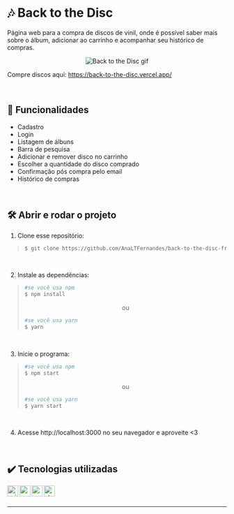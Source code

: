 # :notes: Back to the Disc

Página web para a compra de discos de vinil, onde é possível saber mais sobre o álbum, adicionar ao carrinho e acompanhar seu histórico de compras.

<div align=center>
 
  ![Back to the Disc gif](https://user-images.githubusercontent.com/97851922/191495248-c66737ea-ba37-4fae-b31c-8406fa2cbb49.gif)
  
</div>

Compre discos aqui: https://back-to-the-disc.vercel.app/

<br />

## :hammer: Funcionalidades
- Cadastro
- Login
- Listagem de álbuns
- Barra de pesquisa
- Adicionar e remover disco no carrinho
- Escolher a quantidade do disco comprado
- Confirmação pós compra pelo email
- Histórico de compras

<br />

## :hammer_and_wrench: Abrir e rodar o projeto
1. Clone esse repositório:
>```bash
>$ git clone https://github.com/AnaLTFernandes/back-to-the-disc-frontend.git
>```

<br />

2. Instale as dependências:
>```bash
>#se você usa npm
>$ npm install
>```
>
><p align="center">ou</p>
>
>```bash
>#se você usa yarn
>$ yarn
>```

<br />

3. Inicie o programa:
>```bash
>#se você usa npm
>$ npm start
>```
>
><p align="center">ou</p>
>
>```bash
>#se você usa yarn
>$ yarn start
>```

<br />

4. Acesse http://localhost:3000 no seu navegador e aproveite <3

<br />

## :heavy_check_mark: Tecnologias utilizadas
<img align="left" alt="axios" height="25px" src="https://img.shields.io/badge/-axios-success" />
<img align="left" alt="react" height="25px" src="https://img.shields.io/badge/-React-5ED3F3?logo=react&logoColor=white" />
<img align="left" alt="react-router" height="25px" src="https://img.shields.io/badge/React-Router-5ED3F3" />
<img align="left" alt="styled-components" height="25px" src="https://img.shields.io/badge/styled-components-violet?logo=styled-components" />


<br />
<br />

---
